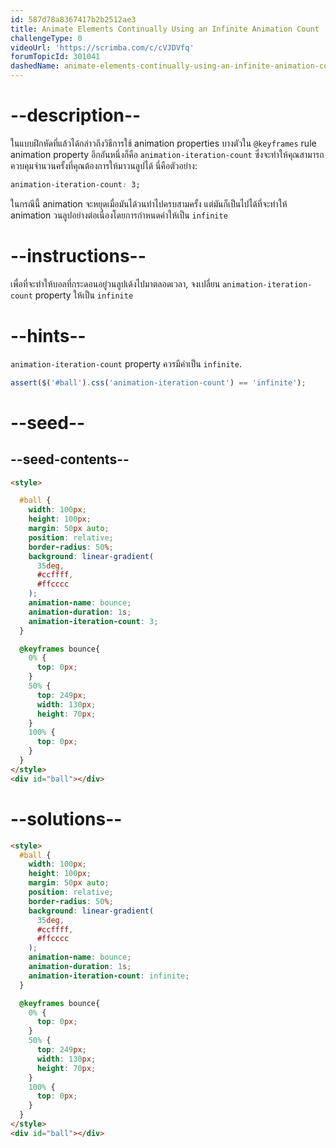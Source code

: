 ```yaml
---
id: 587d78a8367417b2b2512ae3
title: Animate Elements Continually Using an Infinite Animation Count
challengeType: 0
videoUrl: 'https://scrimba.com/c/cVJDVfq'
forumTopicId: 301041
dashedName: animate-elements-continually-using-an-infinite-animation-count
---
```


# --description--

ในแบบฝึกหัดที่แล้วได้กล่าวถึงวิธีการใช้ animation properties บางตัวใน `@keyframes` rule
animation property อีกอันหนึ่งก็คือ `animation-iteration-count` ซึ่งจะทำให้คุณสามารถควบคุมจำนวนครั้งที่คุณต้องการให้มาวนลูปได้
นี่คือตัวอย่าง:

```css
animation-iteration-count: 3;
```

ในกรณีนี้ animation จะหยุดเมื่อมันได้วนทำไปครบสามครั้ง แต่มันก็เป็นไปได้ที่จะทำให้ animation วนลูปอย่างต่อเนื่องโดยการกำหนดค่าให้เป็น `infinite`

# --instructions--

เพื่อที่จะทำให้บอลที่กระดอนอยู่วนลูปเด้งไปมาตลอดเวลา, จงเปลี่ยน `animation-iteration-count` property ให้เป็น `infinite`

# --hints--

`animation-iteration-count` property ควรมีค่าเป็น `infinite`.

```js
assert($('#ball').css('animation-iteration-count') == 'infinite');
```

# --seed--

## --seed-contents--

```html
<style>

  #ball {
    width: 100px;
    height: 100px;
    margin: 50px auto;
    position: relative;
    border-radius: 50%;
    background: linear-gradient(
      35deg,
      #ccffff,
      #ffcccc
    );
    animation-name: bounce;
    animation-duration: 1s;
    animation-iteration-count: 3;
  }

  @keyframes bounce{
    0% {
      top: 0px;
    }
    50% {
      top: 249px;
      width: 130px;
      height: 70px;
    }
    100% {
      top: 0px;
    }
  }
</style>
<div id="ball"></div>
```

# --solutions--

```html
<style>
  #ball {
    width: 100px;
    height: 100px;
    margin: 50px auto;
    position: relative;
    border-radius: 50%;
    background: linear-gradient(
      35deg,
      #ccffff,
      #ffcccc
    );
    animation-name: bounce;
    animation-duration: 1s;
    animation-iteration-count: infinite;
  }

  @keyframes bounce{
    0% {
      top: 0px;
    }
    50% {
      top: 249px;
      width: 130px;
      height: 70px;
    }
    100% {
      top: 0px;
    }
  }
</style>
<div id="ball"></div>
```
